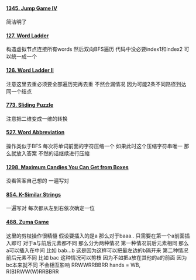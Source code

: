 #### [1345. Jump Game IV](https://leetcode.cn/problems/jump-game-iv/)
简洁明了

#### [127. Word Ladder](https://leetcode.cn/problems/word-ladder/)
构造虚拟节点连接所有words 然后双向BFS遍历 代码中没必要index1和index2 可以统一成一个

#### [126. Word Ladder II](https://leetcode.cn/problems/word-ladder-ii/)
注意这里去重必须要全部遍历完再去重 不然会漏情况 因为可能2条不同路径到达同一个结点

#### [773. Sliding Puzzle](https://leetcode.cn/problems/sliding-puzzle/)
注意把二维变成一维的转换

#### [527. Word Abbreviation](https://leetcode.cn/problems/word-abbreviation/)
操作类似于BFS 每次将单词前面的字符压缩一个 如果此时这个压缩字符串唯一 那么就放入答案 不然的话继续进行压缩

#### [1298. Maximum Candies You Can Get from Boxes](https://leetcode.cn/problems/maximum-candies-you-can-get-from-boxes/)
没看答案自己想的 一遍写对

#### [854. K-Similar Strings](https://leetcode.cn/problems/k-similar-strings/)
一遍写对 每次都从左到右依次确定一位 

#### [488. Zuma Game](https://leetcode.cn/problems/zuma-game/)
这里的剪枝操作很精髓 假设要插入的是a 那么对于baaa.. 只需要在第一个a前面插入即可 对于a与前后元素都不同 那么分为两种情况 第一种情况前后元素相同 那么a可以插入在中间 比如 bab...b 这是因为这样可以把最左边的b隔开来 第二种情况 前后元素不同 比如 bac 这种情况可以剪枝 因为不如把a放在其他的a的前面 因为bc本来就不同 不会相互影响
RRWWRRBBRR hands = WB, R(B)RWW(W)RRBBRR 
<!--stackedit_data:
eyJoaXN0b3J5IjpbLTIxNDE4NzAyNjVdfQ==
-->